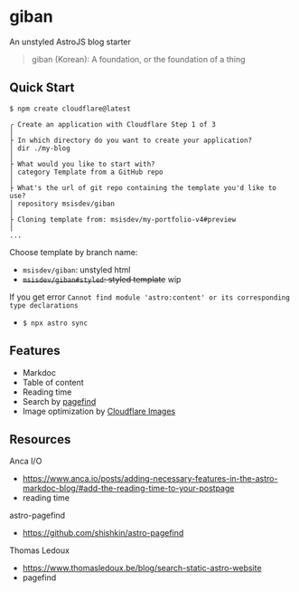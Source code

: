 # giban

An unstyled AstroJS blog starter

> giban (Korean): A foundation, or the foundation of a thing

## Quick Start
```
$ npm create cloudflare@latest

╭ Create an application with Cloudflare Step 1 of 3
│
├ In which directory do you want to create your application?
│ dir ./my-blog
│
├ What would you like to start with?
│ category Template from a GitHub repo
│
├ What's the url of git repo containing the template you'd like to use?
│ repository msisdev/giban
│
├ Cloning template from: msisdev/my-portfolio-v4#preview
│
...
```

Choose template by branch name:
- `msisdev/giban`: unstyled html
- ~~`msisdev/giban#styled`: styled template~~ wip

If you get error `Cannot find module 'astro:content' or its corresponding type declarations`
- `$ npx astro sync`

## Features
- Markdoc
- Table of content
- Reading time
- Search by [pagefind](https://pagefind.app/)
- Image optimization by [Cloudflare Images](https://developers.cloudflare.com/images/transform-images/transform-via-url/)

## Resources

Anca I/O
- https://www.anca.io/posts/adding-necessary-features-in-the-astro-markdoc-blog/#add-the-reading-time-to-your-postpage
- reading time

astro-pagefind
- https://github.com/shishkin/astro-pagefind

Thomas Ledoux
- https://www.thomasledoux.be/blog/search-static-astro-website
- pagefind